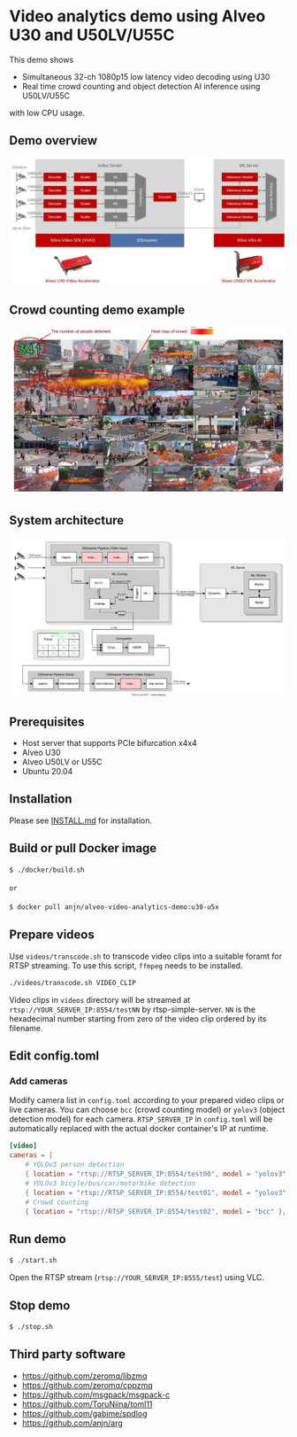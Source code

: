 # Video analytics demo using Alveo U30 and U50LV/U55C

This demo shows
- Simultaneous 32-ch 1080p15 low latency video decoding using U30
- Real time crowd counting and object detection AI inference using U50LV/U55C

with low CPU usage.

## Demo overview

![](images/system-overview.jpg)

## Crowd counting demo example

![](images/crowd-counting.jpg)

## System architecture

![](images/system.svg)

## Prerequisites

- Host server that supports PCIe bifurcation x4x4
- Alveo U30
- Alveo U50LV or U55C
- Ubuntu 20.04

## Installation

Please see [INSTALL.md](INSTALL.md) for installation.

## Build or pull Docker image

```bash
$ ./docker/build.sh

or

$ docker pull anjn/alveo-video-analytics-demo:u30-u5x
```

## Prepare videos

Use `videos/transcode.sh` to transcode video clips into a suitable foramt for RTSP streaming. To use this script, `ffmpeg` needs to be installed.

```bash
./videos/transcode.sh VIDEO_CLIP
```

Video clips in `videos` directory will be streamed at `rtsp://YOUR_SERVER_IP:8554/testNN` by rtsp-simple-server. `NN` is the hexadecimal number starting from zero of the video clip ordered by its filename.

## Edit config.toml

### Add cameras

Modify camera list in `config.toml` according to your prepared video clips or live cameras. You can choose `bcc` (crowd counting model) or `yolov3` (object detection model) for each camera. `RTSP_SERVER_IP` in `config.toml` will be automatically replaced with the actual docker container's IP at runtime.

```toml
[video]
cameras = [
    # YOLOv3 person detection
    { location = "rtsp://RTSP_SERVER_IP:8554/test00", model = "yolov3", labels = [ 14 ] },
    # YOLOv3 bicyle/bus/car/motorbike detection
    { location = "rtsp://RTSP_SERVER_IP:8554/test01", model = "yolov3", labels = [ 1, 5, 6, 13 ] },
    # Crowd counting
    { location = "rtsp://RTSP_SERVER_IP:8554/test02", model = "bcc" },
```

## Run demo

```bash
$ ./start.sh
```

Open the RTSP stream (`rtsp://YOUR_SERVER_IP:8555/test`) using VLC.

## Stop demo

```bash
$ ./stop.sh
```

## Third party software
- https://github.com/zeromq/libzmq
- https://github.com/zeromq/cppzmq
- https://github.com/msgpack/msgpack-c
- https://github.com/ToruNiina/toml11
- https://github.com/gabime/spdlog
- https://github.com/anjn/arg
